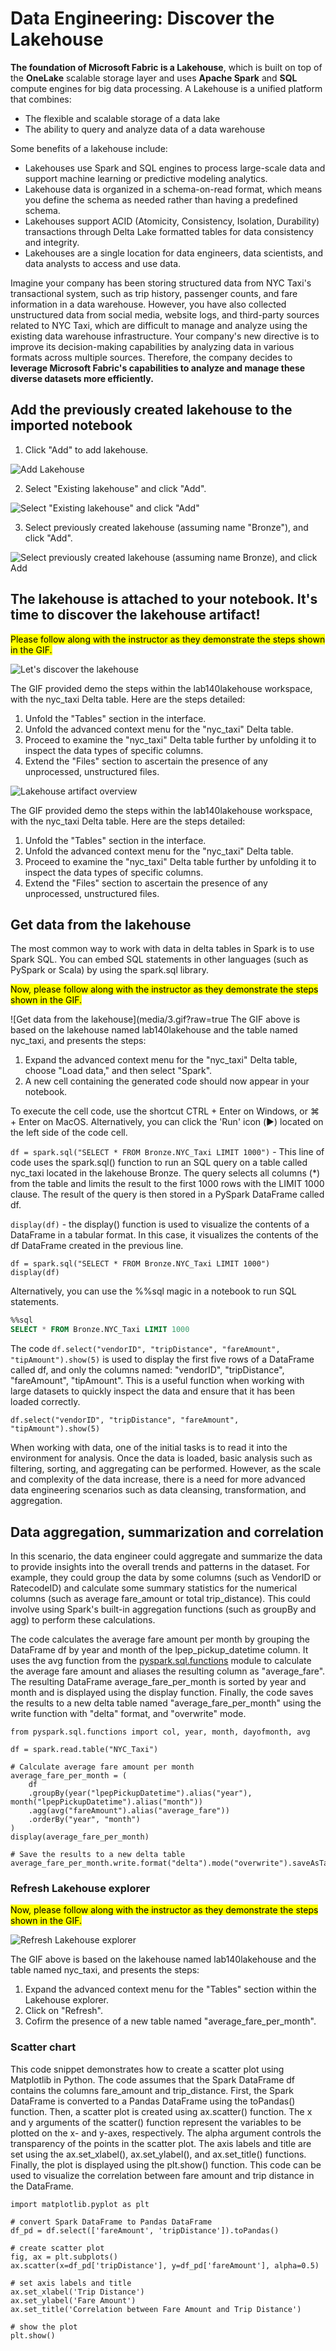 # Data Engineering: Discover the Lakehouse

**The foundation of Microsoft Fabric is a Lakehouse**, which is built on top of the **OneLake** scalable storage layer and uses **Apache Spark** and **SQL** compute engines for big data processing. A Lakehouse is a unified platform that combines:
- The flexible and scalable storage of a data lake
- The ability to query and analyze data of a data warehouse

Some benefits of a lakehouse include:
- Lakehouses use Spark and SQL engines to process large-scale data and support machine learning or predictive modeling analytics.
- Lakehouse data is organized in a schema-on-read format, which means you define the schema as needed rather than having a predefined schema.
- Lakehouses support ACID (Atomicity, Consistency, Isolation, Durability) transactions through Delta Lake formatted tables for data consistency and integrity.
- Lakehouses are a single location for data engineers, data scientists, and data analysts to access and use data.

Imagine your company has been storing structured data from NYC Taxi's transactional system, such as trip history, passenger counts, and fare information in a data warehouse. However, you have also collected unstructured data from social media, website logs, and third-party sources related to NYC Taxi, which are difficult to manage and analyze using the existing data warehouse infrastructure. Your company's new directive is to improve its decision-making capabilities by analyzing data in various formats across multiple sources. Therefore, the company decides to **leverage Microsoft Fabric's capabilities to analyze and manage these diverse datasets more efficiently.**

## Add the previously created lakehouse to the imported notebook

1. Click "Add" to add lakehouse.

![Add Lakehouse](media/2023-05-22_16-51-27.png)

2. Select "Existing lakehouse" and click "Add".

![Select "Existing lakehouse" and click "Add"](media/2023-05-22_16-51-36.png)

3. Select previously created lakehouse (assuming name "Bronze"), and click "Add".

![Select previously created lakehouse (assuming name Bronze), and click Add](media/2023-05-22_16-51-49.png)


## The lakehouse is attached to your notebook. It's time to discover the lakehouse artifact!

<mark> Please follow along with the instructor as they demonstrate the steps shown in the GIF.
</mark>

![Let's discover the lakehouse](https://bit.ly/42RgHBS)

The GIF provided demo the steps within the lab140lakehouse workspace, with the nyc_taxi Delta table. Here are the steps detailed:
1. Unfold the "Tables" section in the interface.
2. Unfold the advanced context menu for the "nyc_taxi" Delta table.
3. Proceed to examine the "nyc_taxi" Delta table further by unfolding it to inspect the data types of specific columns.
4. Extend the "Files" section to ascertain the presence of any unprocessed, unstructured files.

![Lakehouse artifact overview](media/2_30frames.gif?raw=true)

The GIF provided demo the steps within the lab140lakehouse workspace, with the nyc_taxi Delta table. Here are the steps detailed:
1. Unfold the "Tables" section in the interface.
2. Unfold the advanced context menu for the "nyc_taxi" Delta table.
3. Proceed to examine the "nyc_taxi" Delta table further by unfolding it to inspect the data types of specific columns.
4. Extend the "Files" section to ascertain the presence of any unprocessed, unstructured files.


## Get data from the lakehouse

The most common way to work with data in delta tables in Spark is to use Spark SQL. You can embed SQL statements in other languages (such as PySpark or Scala) by using the spark.sql library.

<mark>Now, please follow along with the instructor as they demonstrate the steps shown in the GIF.
</mark>

![Get data from the lakehouse](media/3.gif?raw=true
The GIF above is based on the lakehouse named lab140lakehouse and the table named nyc_taxi, and presents the steps:
1. Expand the advanced context menu for the "nyc_taxi" Delta table, choose "Load data," and then select "Spark".
2. A new cell containing the generated code should now appear in your notebook.

To execute the cell code, use the shortcut CTRL + Enter on Windows, or ⌘ + Enter on MacOS. Alternatively, you can click the 'Run' icon (▶️) located on the left side of the code cell.

`df = spark.sql("SELECT * FROM Bronze.NYC_Taxi LIMIT 1000")` - This line of code uses the spark.sql() function to run an SQL query on a table called nyc_taxi located in the lakehouse Bronze. The query selects all columns (*) from the table and limits the result to the first 1000 rows with the LIMIT 1000 clause. The result of the query is then stored in a PySpark DataFrame called df.

`display(df)` - the display() function is used to visualize the contents of a DataFrame in a tabular format. In this case, it visualizes the contents of the df DataFrame created in the previous line.

```pyspark
df = spark.sql("SELECT * FROM Bronze.NYC_Taxi LIMIT 1000")
display(df)
```

Alternatively, you can use the %%sql magic in a notebook to run SQL statements.

```sql
%%sql
SELECT * FROM Bronze.NYC_Taxi LIMIT 1000
```

The code `df.select("vendorID", "tripDistance", "fareAmount", "tipAmount").show(5)` is used to display the first five rows of a DataFrame called df, and only the columns named: "vendorID", "tripDistance", "fareAmount", "tipAmount". This is a useful function when working with large datasets to quickly inspect the data and ensure that it has been loaded correctly.

```pyspark
df.select("vendorID", "tripDistance", "fareAmount", "tipAmount").show(5)
```

When working with data, one of the initial tasks is to read it into the environment for analysis. Once the data is loaded, basic analysis such as filtering, sorting, and aggregating can be performed. However, as the scale and complexity of the data increase, there is a need for more advanced data engineering scenarios such as data cleansing, transformation, and aggregation. 

## Data aggregation, summarization and correlation

In this scenario, the data engineer could aggregate and summarize the data to provide insights into the overall trends and patterns in the dataset. For example, they could group the data by some columns (such as VendorID or RatecodeID) and calculate some summary statistics for the numerical columns (such as average fare_amount or total trip_distance). This could involve using Spark's built-in aggregation functions (such as groupBy and agg) to perform these calculations.

The code calculates the average fare amount per month by grouping the DataFrame df by year and month of the lpep_pickup_datetime column. It uses the avg function from the [pyspark.sql.functions](https://spark.apache.org/docs/latest/api/python/reference/pyspark.sql/functions.html) module to calculate the average fare amount and aliases the resulting column as "average_fare". The resulting DataFrame average_fare_per_month is sorted by year and month and is displayed using the display function. Finally, the code saves the results to a new delta table named "average_fare_per_month" using the write function with "delta" format, and "overwrite" mode.

```pyspark
from pyspark.sql.functions import col, year, month, dayofmonth, avg

df = spark.read.table("NYC_Taxi")

# Calculate average fare amount per month
average_fare_per_month = (
    df
    .groupBy(year("lpepPickupDatetime").alias("year"), month("lpepPickupDatetime").alias("month"))
    .agg(avg("fareAmount").alias("average_fare"))
    .orderBy("year", "month")
)
display(average_fare_per_month)

# Save the results to a new delta table
average_fare_per_month.write.format("delta").mode("overwrite").saveAsTable("average_fare_per_month")
```

### Refresh Lakehouse explorer

<mark>Now, please follow along with the instructor as they demonstrate the steps shown in the GIF.
</mark>

![Refresh Lakehouse explorer](media/new_table_refresh.gif?raw=true)

The GIF above is based on the lakehouse named lab140lakehouse and the table named nyc_taxi, and presents the steps:
1. Expand the advanced context menu for the "Tables" section within the Lakehouse explorer.
2. Click on "Refresh".
3. Cofirm the presence of a new table named "average_fare_per_month".

### Scatter chart

This code snippet demonstrates how to create a scatter plot using Matplotlib in Python. The code assumes that the Spark DataFrame df contains the columns fare_amount and trip_distance. First, the Spark DataFrame is converted to a Pandas DataFrame using the toPandas() function. Then, a scatter plot is created using ax.scatter() function. The x and y arguments of the scatter() function represent the variables to be plotted on the x- and y-axes, respectively. The alpha argument controls the transparency of the points in the scatter plot. The axis labels and title are set using the ax.set_xlabel(), ax.set_ylabel(), and ax.set_title() functions. Finally, the plot is displayed using the plt.show() function. This code can be used to visualize the correlation between fare amount and trip distance in the DataFrame.


```pyspark
import matplotlib.pyplot as plt

# convert Spark DataFrame to Pandas DataFrame
df_pd = df.select(['fareAmount', 'tripDistance']).toPandas()

# create scatter plot
fig, ax = plt.subplots()
ax.scatter(x=df_pd['tripDistance'], y=df_pd['fareAmount'], alpha=0.5)

# set axis labels and title
ax.set_xlabel('Trip Distance')
ax.set_ylabel('Fare Amount')
ax.set_title('Correlation between Fare Amount and Trip Distance')

# show the plot
plt.show()

```